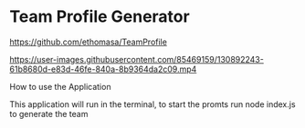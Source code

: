 # Team Profile Generator

https://github.com/ethomasa/TeamProfile

https://user-images.githubusercontent.com/85469159/130892243-61b8680d-e83d-46fe-840a-8b9364da2c09.mp4


How to use the Application

This application will run in the terminal, to start the promts run node index.js to generate the team

























